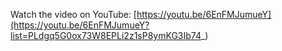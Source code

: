 Watch the video on YouTube: [https://youtu.be/6EnFMJumueY](https://youtu.be/6EnFMJumueY?list=PLdgq5G0ox73W8EPLi2z1sP8ymKG3Ib74_)
